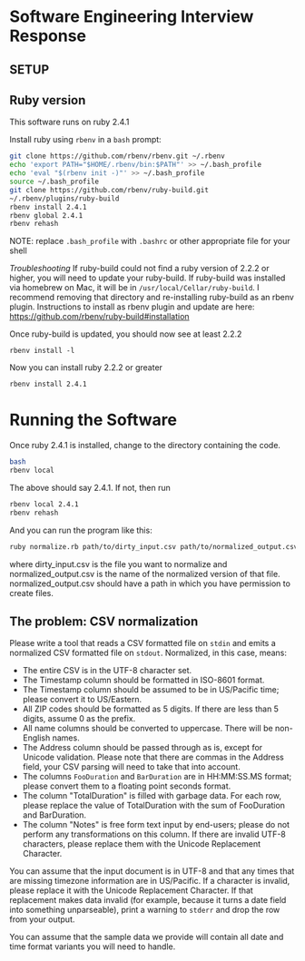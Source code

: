 # Software Engineering Interview Response

## SETUP

## Ruby version
This software runs on ruby 2.4.1

Install ruby using `rbenv` in a `bash` prompt:

```bash
git clone https://github.com/rbenv/rbenv.git ~/.rbenv
echo 'export PATH="$HOME/.rbenv/bin:$PATH"' >> ~/.bash_profile
echo 'eval "$(rbenv init -)"' >> ~/.bash_profile
source ~/.bash_profile
git clone https://github.com/rbenv/ruby-build.git
~/.rbenv/plugins/ruby-build
rbenv install 2.4.1
rbenv global 2.4.1
rbenv rehash
```
NOTE: replace `.bash_profile` with `.bashrc` or other appropriate file for your shell


*Troubleshooting*
If ruby-build could not find a ruby version of 2.2.2 or higher,
you will need to update your ruby-build.
If ruby-build was installed via homebrew on Mac, it will be in `/usr/local/Cellar/ruby-build`.
I recommend removing that directory and re-installing ruby-build as an rbenv plugin. Instructions to install as rbenv plugin and update are here:
https://github.com/rbenv/ruby-build#installation

Once ruby-build is updated, you should now see at least 2.2.2

`rbenv install -l`

Now you can install ruby 2.2.2 or greater

`rbenv install 2.4.1`

# Running the Software
Once ruby 2.4.1 is installed, change to the directory containing the code.

```bash
bash
rbenv local
```
The above should say 2.4.1. If not, then run

```bash
rbenv local 2.4.1
rbenv rehash
```

And you can run the program like this:
```bash
ruby normalize.rb path/to/dirty_input.csv path/to/normalized_output.csv
```
where dirty_input.csv is the file you want to normalize and 
normalized_output.csv is the name of the normalized version
of that file. normalized_output.csv should have a path in which
you have permission to create files.



## The problem: CSV normalization

Please write a tool that reads a CSV formatted file on `stdin` and
emits a normalized CSV formatted file on `stdout`. Normalized, in this
case, means:

* The entire CSV is in the UTF-8 character set.
* The Timestamp column should be formatted in ISO-8601 format.
* The Timestamp column should be assumed to be in US/Pacific time;
  please convert it to US/Eastern.
* All ZIP codes should be formatted as 5 digits. If there are less
  than 5 digits, assume 0 as the prefix.
* All name columns should be converted to uppercase. There will be
  non-English names.
* The Address column should be passed through as is, except for
  Unicode validation. Please note that there are commas in the Address
  field, your CSV parsing will need to take that into account.
* The columns `FooDuration` and `BarDuration` are in HH:MM:SS.MS
  format; please convert them to a floating point seconds format.
* The column "TotalDuration" is filled with garbage data. For each
  row, please replace the value of TotalDuration with the sum of
  FooDuration and BarDuration.
* The column "Notes" is free form text input by end-users; please do
  not perform any transformations on this column. If there are invalid
  UTF-8 characters, please replace them with the Unicode Replacement
  Character.

You can assume that the input document is in UTF-8 and that any times
that are missing timezone information are in US/Pacific. If a
character is invalid, please replace it with the Unicode Replacement
Character. If that replacement makes data invalid (for example,
because it turns a date field into something unparseable), print a
warning to `stderr` and drop the row from your output.

You can assume that the sample data we provide will contain all date
and time format variants you will need to handle.
